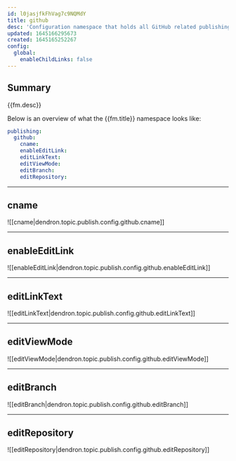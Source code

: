 ```yaml
---
id: l0jasjfkFhVag7c9NQMdY
title: github
desc: 'Configuration namespace that holds all GitHub related publishing settings.'
updated: 1645166295673
created: 1645165252267
config:
  global:
    enableChildLinks: false
---
```


## Summary
{{fm.desc}}

Below is an overview of what the {{fm.title}} namespace looks like:
```yml
publishing:
  github:
    cname:
    enableEditLink:
    editLinkText:
    editViewMode:
    editBranch:
    editRepository:
```

***

## cname
![[cname|dendron.topic.publish.config.github.cname]]

***

## enableEditLink
![[enableEditLink|dendron.topic.publish.config.github.enableEditLink]]

***

## editLinkText
![[editLinkText|dendron.topic.publish.config.github.editLinkText]]

***

## editViewMode
![[editViewMode|dendron.topic.publish.config.github.editViewMode]]

***

## editBranch
![[editBranch|dendron.topic.publish.config.github.editBranch]]

***

## editRepository
![[editRepository|dendron.topic.publish.config.github.editRepository]]
